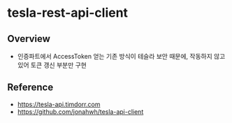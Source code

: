 # tesla-rest-api-client

## Overview
- 인증파트에서 AccessToken 얻는 기존 방식이 테슬라 보안 때문에, 작동하지 않고 있어 토큰 갱신 부분만 구현


## Reference
- https://tesla-api.timdorr.com
- https://github.com/jonahwh/tesla-api-client
